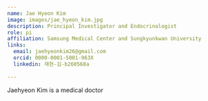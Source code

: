 ```yaml
---
name: Jae Hyeon Kim
image: images/jae_hyeon_kim.jpg
description: Principal Investigator and Endocrinologist
role: pi
affiliation: Samsung Medical Center and Sungkyunkwan University
links:
  email: jaehyeonkim26@gmail.com
  orcid: 0000-0001-5001-963X
  linkedin: 재현-김-b260568a
  
---
```


Jaehyeon Kim is a medical doctor
